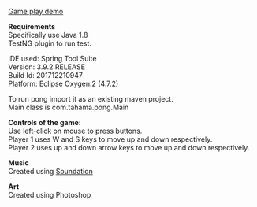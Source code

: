 [Game play demo](https://www.youtube.com/watch?v=ymWVgUqDeP4)

**Requirements** \
Specifically use Java 1.8 \
TestNG plugin to run test.

IDE used: Spring Tool Suite \
Version: 3.9.2.RELEASE \
Build Id: 201712210947 \
Platform: Eclipse Oxygen.2 (4.7.2)

To run pong import it as an existing maven project. \
Main class is com.tahama.pong.Main

**Controls of the game:** \
Use left-click on mouse to press buttons. \
Player 1 uses W and S keys to move up and down respectively. \
Player 2 uses up and down arrow keys to move up and down respectively.

**Music** \
Created using [Soundation](https://soundation.com)

**Art** \
Created using Photoshop
